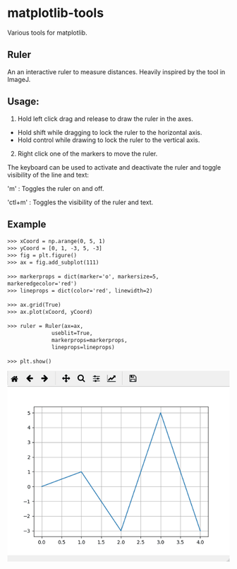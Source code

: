 # matplotlib-tools
Various tools for matplotlib.

## Ruler

An an interactive ruler to measure distances. Heavily inspired by the tool in ImageJ.
    
    
Usage:
---------- 

1. Hold left click drag and release to draw the ruler in the axes.
  - Hold shift while dragging to lock the ruler to the horizontal axis.
  - Hold control while drawing to lock the ruler to the vertical axis. 

2. Right click one of the markers to move the ruler. 

The keyboard can be used to activate and deactivate the ruler and toggle 
visibility of the line and text:

'm' : Toggles the ruler on and off. 

'ctl+m' : Toggles the visibility of the ruler and text. 

Example
----------
    
    >>> xCoord = np.arange(0, 5, 1)
    >>> yCoord = [0, 1, -3, 5, -3]
    >>> fig = plt.figure()
    >>> ax = fig.add_subplot(111)
    
    >>> markerprops = dict(marker='o', markersize=5, markeredgecolor='red')
    >>> lineprops = dict(color='red', linewidth=2)
    
    >>> ax.grid(True)
    >>> ax.plot(xCoord, yCoord)
    
    >>> ruler = Ruler(ax=ax,
                  useblit=True,
                  markerprops=markerprops,
                  lineprops=lineprops)
    
    >>> plt.show()
    


![Ruler Gif](/docs/ruler_example.gif?raw=True)



